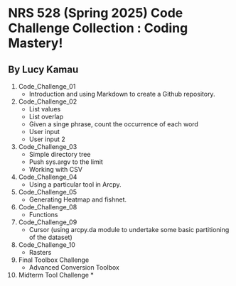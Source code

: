 # NRS 528 (Spring 2025) Code Challenge Collection : Coding Mastery!

## By Lucy Kamau
1. Code_Challenge_01
   * Introduction and using Markdown to create a Github repository.
2. Code_Challenge_02
   * List values
   * List overlap
   * Given a singe phrase, count the occurrence of each word
   * User input
   * User input 2
3. Code_Challenge_03
   * Simple directory tree
   * Push sys.argv to the limit
   * Working with CSV
4. Code_Challenge_04
   * Using a particular tool in Arcpy. 
5. Code_Challenge_05
   * Generating Heatmap and fishnet.
6. Code_Challenge_08
   * Functions
7. Code_Challenge_09
   * Cursor (using arcpy.da module to undertake some basic partitioning of the dataset)
8. Code_Challenge_10
   * Rasters
9. Final Toolbox Challenge
   * Advanced Conversion Toolbox
10. Midterm Tool Challenge
    * 

